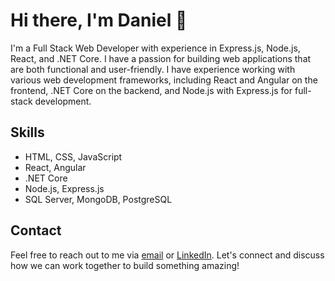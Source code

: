 Hi there, I'm Daniel 👋
=================================

I'm a Full Stack Web Developer with experience in Express.js, Node.js, React, and .NET Core. I have a passion for building web applications that are both functional and user-friendly. I have experience working with various web development frameworks, including React and Angular on the frontend, .NET Core on the backend, and Node.js with Express.js for full-stack development.

Skills
------

-   HTML, CSS, JavaScript
-   React, Angular
-   .NET Core
-   Node.js, Express.js
-   SQL Server, MongoDB, PostgreSQL


Contact
-------

Feel free to reach out to me via [email](mailto:danielmad87@gmail.com) or [LinkedIn](https://www.linkedin.com/in/daniel-madhala/). Let's connect and discuss how we can work together to build something amazing!
